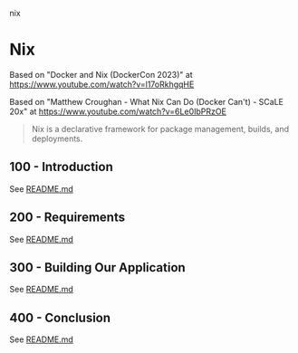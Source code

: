 nix
# Nix

Based on "Docker and Nix (DockerCon 2023)" at https://www.youtube.com/watch?v=l17oRkhgqHE

Based on "Matthew Croughan - What Nix Can Do (Docker Can't) - SCaLE 20x" at https://www.youtube.com/watch?v=6Le0IbPRzOE

> Nix is a declarative framework for package management, builds, and deployments.

## 100 - Introduction

See [README.md](./100/README.md)

## 200 - Requirements

See [README.md](./200/README.md)

## 300 - Building Our Application

See [README.md](./300/README.md)

## 400 - Conclusion

See [README.md](./400/README.md)
